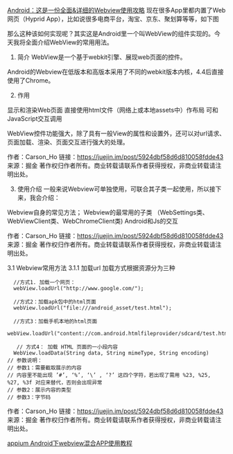 [Android：这是一份全面&详细的Webview使用攻略](https://juejin.im/post/5924dbf58d6d810058fdde43)
现在很多App里都内置了Web网页（Hyprid App），比如说很多电商平台，淘宝、京东、聚划算等等，如下图


那么这种该如何实现呢？其实这是Android里一个叫WebView的组件实现的。今天我将全面介绍WebView的常用用法。

1. 简介
WebView是一个基于webkit引擎、展现web页面的控件。

Android的Webview在低版本和高版本采用了不同的webkit版本内核，4.4后直接使用了Chrome。


2. 作用

显示和渲染Web页面
直接使用html文件（网络上或本地assets中）作布局
可和JavaScript交互调用


WebView控件功能强大，除了具有一般View的属性和设置外，还可以对url请求、页面加载、渲染、页面交互进行强大的处理。

作者：Carson_Ho
链接：https://juejin.im/post/5924dbf58d6d810058fdde43
来源：掘金
著作权归作者所有。商业转载请联系作者获得授权，非商业转载请注明出处。


3. 使用介绍
一般来说Webview可单独使用，可联合其子类一起使用，所以接下来，我会介绍：

Webview自身的常见方法；
Webview的最常用的子类
（WebSettings类、WebViewClient类、WebChromeClient类)
Android和Js的交互

作者：Carson_Ho
链接：https://juejin.im/post/5924dbf58d6d810058fdde43
来源：掘金
著作权归作者所有。商业转载请联系作者获得授权，非商业转载请注明出处。


3.1 Webview常用方法
3.1.1 加载url
加载方式根据资源分为三种
```
  //方式1. 加载一个网页：
  webView.loadUrl("http://www.google.com/");

  //方式2：加载apk包中的html页面
  webView.loadUrl("file:///android_asset/test.html");

  //方式3：加载手机本地的html页面
   webView.loadUrl("content://com.android.htmlfileprovider/sdcard/test.html");

   // 方式4： 加载 HTML 页面的一小段内容
  WebView.loadData(String data, String mimeType, String encoding)
// 参数说明：
// 参数1：需要截取展示的内容
// 内容里不能出现 ’#’, ‘%’, ‘\’ , ‘?’ 这四个字符，若出现了需用 %23, %25, %27, %3f 对应来替代，否则会出现异常
// 参数2：展示内容的类型
// 参数3：字节码
```


作者：Carson_Ho
链接：https://juejin.im/post/5924dbf58d6d810058fdde43
来源：掘金
著作权归作者所有。商业转载请联系作者获得授权，非商业转载请注明出处。





[appium Android下webview混合APP使用教程](https://www.cnblogs.com/dreamhighqiu/p/10995986.html)


